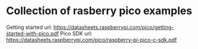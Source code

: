 # Collection of rasberry pico examples

Getting started url: https://datasheets.raspberrypi.com/pico/getting-started-with-pico.pdf
Pico SDK url: https://datasheets.raspberrypi.com/pico/raspberry-pi-pico-c-sdk.pdf
